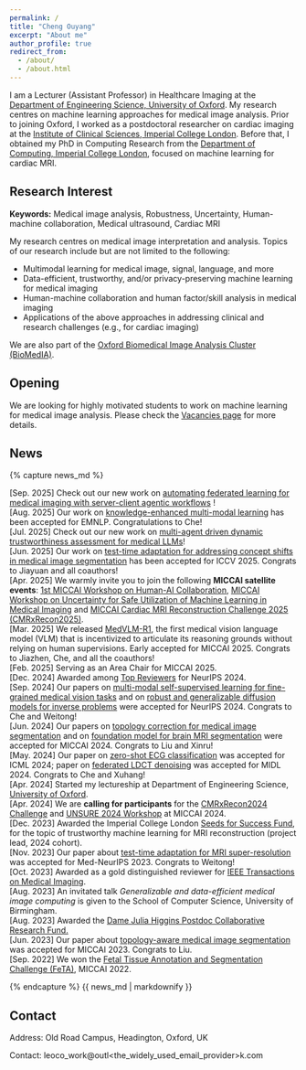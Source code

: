 ```yaml
---
permalink: /
title: "Cheng Ouyang"
excerpt: "About me"
author_profile: true
redirect_from: 
  - /about/
  - /about.html
---
```


I am a Lecturer (Assistant Professor) in Healthcare Imaging at the [Department of Engineering Science, University of Oxford](https://eng.ox.ac.uk/). My research centres on machine learning approaches for medical image analysis. Prior to joining Oxford, I worked as a postdoctoral researcher on cardiac imaging at the [Institute of Clinical Sciences, Imperial College London](https://www.imperial.ac.uk/institute-clinical-sciences/). Before that, I obtained my PhD in Computing Research from the [Department of Computing, Imperial College London](https://www.imperial.ac.uk/computing/), focused on machine learning for cardiac MRI.


Research Interest
------
**Keywords:** Medical image analysis, Robustness, Uncertainty, Human-machine collaboration, Medical ultrasound, Cardiac MRI

My research centres on medical image interpretation and analysis. Topics of our research include but are not limited to the following: 

- Multimodal learning for medical image, signal, language, and more
- Data-efficient, trustworthy, and/or privacy-preserving machine learning for medical imaging
- Human-machine collaboration and human factor/skill analysis in medical imaging
- Applications of the above approaches in addressing clinical and research challenges (e.g., for cardiac imaging)

We are also part of the [Oxford Biomedical Image Analysis Cluster (BioMedIA)](https://eng.ox.ac.uk/biomedical-image-analysis/).

Opening
------
We are looking for highly motivated students to work on machine learning for medical image analysis. Please check the [Vacancies page](https://cheng-01037.github.io/vacancies/) for more details.

News
------
<div class="news-scroll" role="region" aria-label="Recent news">
  {% capture news_md %}

\[Sep. 2025\] Check out our new work on [automating federated learning for medical imaging with server-client agentic workflows](https://www.arxiv.org/abs/2509.23803) ! \
\[Aug. 2025\] Our work on [knowledge-enhanced multi-modal learning](https://arxiv.org/abs/2502.17900) has been accepted for EMNLP. Congratulations to Che! \
\[Jul. 2025\] Check out our new work on [multi-agent driven dynamic trustworthiness assessment for medical LLMs](https://arxiv.org/abs/2508.00923)! \
\[Jun. 2025\] Our work on [test-time adaptation for addressing concept shifts in medical image segmentation](https://arxiv.org/abs/2411.15513) has been accepted for ICCV 2025. Congrats to Jiayuan and all coauthors! \
\[Apr. 2025\] We warmly invite you to join the following **MICCAI satellite events**: [1st MICCAI Workshop on Human-AI Collaboration](https://haic-miccai.github.io/), [MICCAI Workshop on Uncertainty for Safe Utilization of Machine Learning in Medical Imaging](https://unsuremiccai.github.io/) and [MICCAI Cardiac MRI Reconstruction Challenge 2025 (CMRxRecon2025)](https://cmrxrecon.github.io/2025/Home.html). \
\[Mar. 2025\] We released [MedVLM-R1](https://huggingface.co/JZPeterPan/MedVLM-R1), the first medical vision language model (VLM) that is incentivized to articulate its reasoning grounds without relying on human supervisions. Early accepted for MICCAI 2025. Congrats to Jiazhen, Che, and all the coauthors!\
\[Feb. 2025\] Serving as an Area Chair for MICCAI 2025.\
\[Dec. 2024\] Awarded among [Top Reviewers](https://neurips.cc/Conferences/2024/ProgramCommittee) for NeurIPS 2024. \
\[Sep. 2024\] Our papers on [multi-modal self-supervised learning for fine-grained medical vision tasks](https://arxiv.org/html/2312.01522v1) and on [robust and generalizable diffusion models for inverse problems](https://arxiv.org/pdf/2406.13652) were accepted for NeurIPS 2024. Congrats to Che and Weitong!\
\[Jun. 2024\] Our papers on [topology correction for medical image segmentation]() and on [foundation model for brain MRI segmentation](https://arxiv.org/abs/2405.10246) were accepted for MICCAI 2024. Congrats to Liu and Xinru!\
\[May. 2024\] Our paper on [zero-shot ECG classification](https://arxiv.org/abs/2403.06659) was accepted for ICML 2024; paper on [federated LDCT denoising](https://openreview.net/forum?id=Zg0mfl10o2) was accepted for MIDL 2024. Congrats to Che and Xuhang!\
\[Apr. 2024\] Started my lectureship at Department of Engineering Science, [University of Oxford](https://eng.ox.ac.uk/).\
\[Apr. 2024\] We are **calling for participants** for the [CMRxRecon2024 Challenge](https://cmrxrecon.github.io/2024/Home.html) and [UNSURE 2024 Workshop](https://unsuremiccai.github.io/) at MICCAI 2024.\
\[Dec. 2023\] Awarded the Imperial College London [Seeds for Success Fund](https://www.imperial.ac.uk/postdoc-fellows-development-centre/resources/pfdc-funds/seeds-for-success-fund/), for the topic of trustworthy machine learning for MRI reconstruction (project lead, 2024 cohort).\
\[Nov. 2023\] Our paper about [test-time adaptation for MRI super-resolution](https://drive.google.com/file/d/18tTEhiCETnAJbxvCKJw9D3B2nSbySDc9/view) was accepted for Med-NeurIPS 2023. Congrats to Weitong! \
\[Oct. 2023\] Awarded as a gold distinguished reviewer for [IEEE Transactions on Medical Imaging](https://ieeexplore.ieee.org/xpl/RecentIssue.jsp?punumber=42).\
\[Aug. 2023\] An invitated talk *Generalizable and data-efficient medical image computing* is given to the School of Computer Science, University of Birmingham.\
\[Aug. 2023\] Awarded the [Dame Julia Higgins Postdoc Collaborative Research Fund.](https://www.imperial.ac.uk/postdoc-fellows-development-centre/departments/dame-julia-higgins-postdoc-collaborative-research-fund/)\
\[Jun. 2023\] Our paper about [topology-aware medical image segmentation](https://link.springer.com/chapter/10.1007/978-3-031-43901-8_7) was accepted for MICCAI 2023. Congrats to Liu.\
\[Sep. 2022\] We won the [Fetal Tissue Annotation and Segmentation Challenge (FeTA)](https://feta.grand-challenge.org/Home/), MICCAI 2022.

  {% endcapture %}
  {{ news_md | markdownify }}
</div>

Contact
------
Address: Old Road Campus, Headington, Oxford, UK

Contact: leoco_work@outl<the_widely_used_email_provider>k.com
